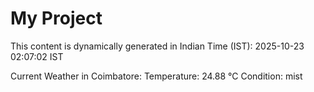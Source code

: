 # My Project

This content is dynamically generated in Indian Time (IST): 2025-10-23 02:07:02 IST


Current Weather in Coimbatore:
Temperature: 24.88 °C
Condition: mist

